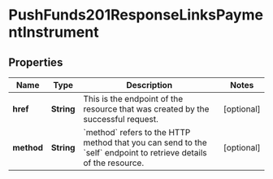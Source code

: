 
# PushFunds201ResponseLinksPaymentInstrument

## Properties
Name | Type | Description | Notes
------------ | ------------- | ------------- | -------------
**href** | **String** | This is the endpoint of the resource that was created by the successful request. |  [optional]
**method** | **String** | &#x60;method&#x60; refers to the HTTP method that you can send to the &#x60;self&#x60; endpoint to retrieve details of the resource. |  [optional]



